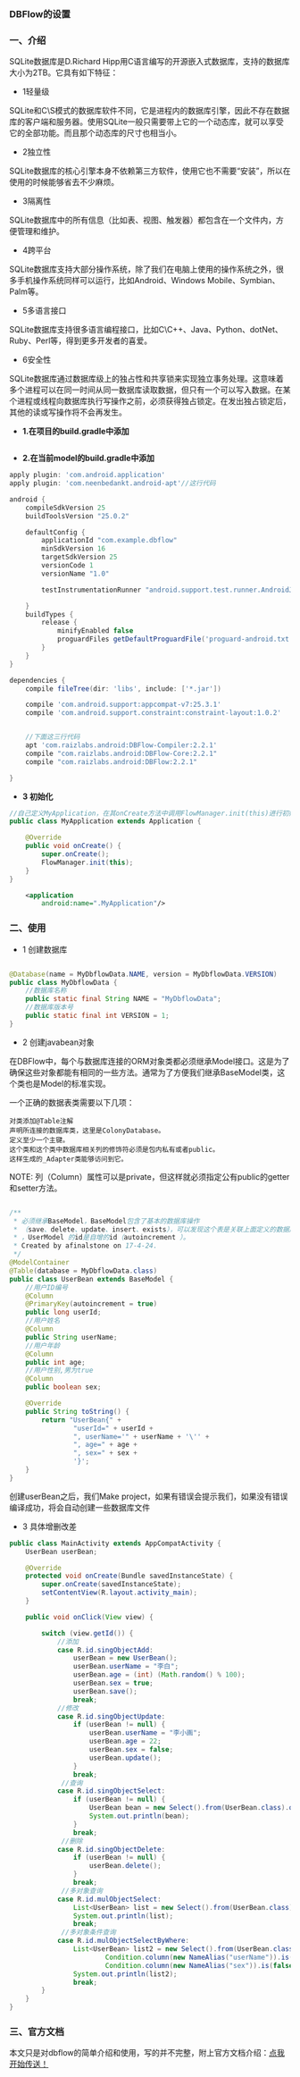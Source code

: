 ### DBFlow的设置

### 一、介绍
SQLite数据库是D.Richard Hipp用C语言编写的开源嵌入式数据库，支持的数据库大小为2TB。它具有如下特征：

- 1轻量级

SQLite和C\S模式的数据库软件不同，它是进程内的数据库引擎，因此不存在数据库的客户端和服务器。使用SQLite一般只需要带上它的一个动态库，就可以享受它的全部功能。而且那个动态库的尺寸也相当小。

- 2独立性

SQLite数据库的核心引擎本身不依赖第三方软件，使用它也不需要“安装”，所以在使用的时候能够省去不少麻烦。

- 3隔离性

SQLite数据库中的所有信息（比如表、视图、触发器）都包含在一个文件内，方便管理和维护。

- 4跨平台

SQLite数据库支持大部分操作系统，除了我们在电脑上使用的操作系统之外，很多手机操作系统同样可以运行，比如Android、Windows Mobile、Symbian、Palm等。

- 5多语言接口

SQLite数据库支持很多语言编程接口，比如C\C++、Java、Python、dotNet、Ruby、Perl等，得到更多开发者的喜爱。

- 6安全性

SQLite数据库通过数据库级上的独占性和共享锁来实现独立事务处理。这意味着多个进程可以在同一时间从同一数据库读取数据，但只有一个可以写入数据。在某个进程或线程向数据库执行写操作之前，必须获得独占锁定。在发出独占锁定后，其他的读或写操作将不会再发生。
- **1.在项目的build.gradle中添加**

```java


```

- **2.在当前model的build.gradle中添加**

```gradle
apply plugin: 'com.android.application'
apply plugin: 'com.neenbedankt.android-apt'//这行代码

android {
    compileSdkVersion 25
    buildToolsVersion "25.0.2"

    defaultConfig {
        applicationId "com.example.dbflow"
        minSdkVersion 16
        targetSdkVersion 25
        versionCode 1
        versionName "1.0"

        testInstrumentationRunner "android.support.test.runner.AndroidJUnitRunner"

    }
    buildTypes {
        release {
            minifyEnabled false
            proguardFiles getDefaultProguardFile('proguard-android.txt'), 'proguard-rules.pro'
        }
    }
}

dependencies {
    compile fileTree(dir: 'libs', include: ['*.jar'])

    compile 'com.android.support:appcompat-v7:25.3.1'
    compile 'com.android.support.constraint:constraint-layout:1.0.2'


    //下面这三行代码
    apt 'com.raizlabs.android:DBFlow-Compiler:2.2.1'
    compile "com.raizlabs.android:DBFlow-Core:2.2.1"
    compile "com.raizlabs.android:DBFlow:2.2.1"

}
```

- **3 初始化**
```java
//自己定义MyApplication，在其onCreate方法中调用FlowManager.init(this)进行初始化
public class MyApplication extends Application {

    @Override
    public void onCreate() {
        super.onCreate();
        FlowManager.init(this);
    }
}

```

```xml
    <application
        android:name=".MyApplication"/>
```

### 二、使用

- 1 创建数据库
```java

@Database(name = MyDbflowData.NAME, version = MyDbflowData.VERSION)
public class MyDbflowData {
    //数据库名称
    public static final String NAME = "MyDbflowData";
    //数据库版本号
    public static final int VERSION = 1;
}

```
- 2 创建javabean对象

在DBFlow中，每个与数据库连接的ORM对象类都必须继承Model接口。这是为了确保这些对象都能有相同的一些方法。通常为了方便我们继承BaseModel类，这个类也是Model的标准实现。

一个正确的数据表类需要以下几项：

    对类添加@Table注解
    声明所连接的数据库类，这里是ColonyDatabase。
    定义至少一个主键。
    这个类和这个类中数据库相关列的修饰符必须是包内私有或者public。
    这样生成的_Adapter类能够访问到它。

NOTE: 列（Column）属性可以是private，但这样就必须指定公有public的getter和setter方法。

```java

/**
 * 必须继承BaseModel，BaseModel包含了基本的数据库操作
 * （save、delete、update、insert、exists），可以发现这个表是关联上面定义的数据库
 * ，UserModel 的id是自增的id（autoincrement ）。
 * Created by afinalstone on 17-4-24.
 */
@ModelContainer
@Table(database = MyDbflowData.class)
public class UserBean extends BaseModel {
    //用户ID编号
    @Column
    @PrimaryKey(autoincrement = true)
    public long userId;
    //用户姓名
    @Column
    public String userName;
    //用户年龄
    @Column
    public int age;
    //用户性别,男为true
    @Column
    public boolean sex;

    @Override
    public String toString() {
        return "UserBean{" +
                "userId=" + userId +
                ", userName='" + userName + '\'' +
                ", age=" + age +
                ", sex=" + sex +
                '}';
    }
}
```
创建userBean之后，我们Make project，如果有错误会提示我们，如果没有错误编译成功，将会自动创建一些数据库文件

- 3 具体增删改差

```java
public class MainActivity extends AppCompatActivity {
    UserBean userBean;

    @Override
    protected void onCreate(Bundle savedInstanceState) {
        super.onCreate(savedInstanceState);
        setContentView(R.layout.activity_main);
    }

    public void onClick(View view) {

        switch (view.getId()) {
            //添加
            case R.id.singObjectAdd:
                userBean = new UserBean();
                userBean.userName = "李白";
                userBean.age = (int) (Math.random() % 100);
                userBean.sex = true;
                userBean.save();
                break;
            //修改
            case R.id.singObjectUpdate:
                if (userBean != null) {
                    userBean.userName = "李小画";
                    userBean.age = 22;
                    userBean.sex = false;
                    userBean.update();
                }
                break;
             //查询
            case R.id.singObjectSelect:
                if (userBean != null) {
                    UserBean bean = new Select().from(UserBean.class).querySingle();
                    System.out.println(bean);
                }
                break;
             //删除   
            case R.id.singObjectDelete:
                if (userBean != null) {
                    userBean.delete();
                }
                break;
             //多对象查询   
            case R.id.mulObjectSelect:
                List<UserBean> list = new Select().from(UserBean.class).queryList();
                System.out.println(list);
                break;
             //多对象条件查询   
            case R.id.mulObjectSelectByWhere:
                List<UserBean> list2 = new Select().from(UserBean.class).where(
                        Condition.column(new NameAlias("userName")).is("李小画"),
                        Condition.column(new NameAlias("sex")).is(false)).queryList();
                System.out.println(list2);
                break;
        }
    }
}
```

### 三、官方文档

本文只是对dbflow的简单介绍和使用，写的并不完整，附上官方文档介绍：[点我开始传送！](https://yumenokanata.gitbooks.io/dbflow-tutorials/content/transaction_manager.html)
